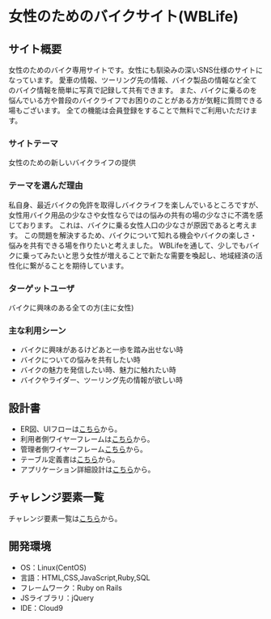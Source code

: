 # 女性のためのバイクサイト(WBLife)

## サイト概要
女性のためのバイク専用サイトです。女性にも馴染みの深いSNS仕様のサイトになっています。
愛車の情報、ツーリング先の情報、バイク製品の情報など全てのバイク情報を簡単に写真で記録して共有できます。
また、バイクに乗るのを悩んでいる方や普段のバイクライフでお困りのことがある方が気軽に質問できる場もございます。
全ての機能は会員登録をすることで無料でご利用いただけます。

### サイトテーマ
女性のための新しいバイクライフの提供

### テーマを選んだ理由
私自身、最近バイクの免許を取得しバイクライフを楽しんでいるところですが、女性用バイク用品の少なさや女性ならではの悩みの共有の場の少なさに不満を感じております。
これは、バイクに乗る女性人口の少なさが原因であると考えます。
この問題を解決するため、バイクについて知れる機会やバイクの楽しさ・悩みを共有できる場を作りたいと考えました。
WBLifeを通して、少しでもバイクに乗ってみたいと思う女性が増えることで新たな需要を喚起し、地域経済の活性化に繋がることを期待しています。

### ターゲットユーザ
バイクに興味のある全ての方(主に女性)

### 主な利用シーン
- バイクに興味があるけどあと一歩を踏み出せない時
- バイクについての悩みを共有したい時
- バイクの魅力を発信したい時、魅力に触れたい時
- バイクやライダー、ツーリング先の情報が欲しい時

## 設計書
- ER図、UIフローは[こちら](https://app.diagrams.net/#G19wD9GPmW1BdqRAB-hlgDSCx-JXQ2bPqo)から。
- 利用者側ワイヤーフレームは[こちら](https://drive.google.com/file/d/1VPykL017Slr3toFtwN_DxT0R4krPblhe/view?usp=sharing)から。
- 管理者側ワイヤーフレーム[こちら](https://drive.google.com/file/d/1MzyCtwoEJaKPJ4-ydMoBlQJyMJJdtRfo/view?usp=sharing)から。
- テーブル定義書は[こちら](https://docs.google.com/spreadsheets/d/1rhw5XzAOtt0InBp8JXVTt0jqsvIHjuLsUKN_zOzToWQ/edit?usp=sharing)から。 
- アプリケーション詳細設計は[こちら](https://docs.google.com/spreadsheets/d/1NZeK9dWyUIEjyzZEjK5KCfA6XFl1IYa-DYxTalT20tA/edit?usp=sharing)から。

## チャレンジ要素一覧
チャレンジ要素一覧は[こちら](https://docs.google.com/spreadsheets/d/1KBMYJAzENY4jTSFE22l9khNaSx6V5iDs4iWV2vlNdZg/edit#gid=0)から。

## 開発環境
- OS：Linux(CentOS)
- 言語：HTML,CSS,JavaScript,Ruby,SQL
- フレームワーク：Ruby on Rails
- JSライブラリ：jQuery
- IDE：Cloud9
